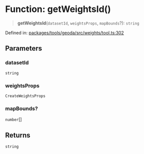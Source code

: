 # Function: getWeightsId()

> **getWeightsId**(`datasetId`, `weightsProps`, `mapBounds`?): `string`

Defined in: [packages/tools/geoda/src/weights/tool.ts:302](https://github.com/GeoDaCenter/openassistant/blob/bc4037be52d89829440fcc4aaa1010be73719d16/packages/tools/geoda/src/weights/tool.ts#L302)

## Parameters

### datasetId

`string`

### weightsProps

`CreateWeightsProps`

### mapBounds?

`number`[]

## Returns

`string`
